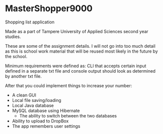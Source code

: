 # MasterShopper9000
Shopping list application

Made as a part of Tampere University of Applied Sciences second year studies.

These are some of the assignment details. I will not go into too much detail as this is school work material that will be reused most likely in the future by the school.


Minimum requirements were defined as: CLI that accepts certain input defined in a separate txt file and console output should look as determined by another txt file.

After that you could implement things to increase your number:
  * A clean GUI
  * Local file saving/loading
  * Local Java database
  * MySQL database using Hibernate
    - The ability to switch between the two databases
  * Ability to upload to DropBox
  * The app remembers user settings
